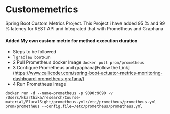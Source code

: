 # Customemetrics
Spring Boot Custom Metrics Project.
This Project i have added 95 % and 99 % latency for REST API and Integrated that with Prometheus and Graphana 
#### Added My own custom metric for method execution duration
* Steps to be followed 
* 1 `gradlew bootRun`
* 2  Pull Prometheus docker Image
`docker pull prom/prometheus`
* 3  Configure Prometheus and graphana[Follow the Link] (https://www.callicoder.com/spring-boot-actuator-metrics-monitoring-dashboard-prometheus-grafana/)
* 4 Run Prometheus Image

`docker run -d --name=prometheus -p 9090:9090 -v /Users/kkarthika/research/Course-material/PluralSight/prometheus.yml:/etc/prometheus/prometheus.yml prom/prometheus --config.file=/etc/prometheus/prometheus.yml`
